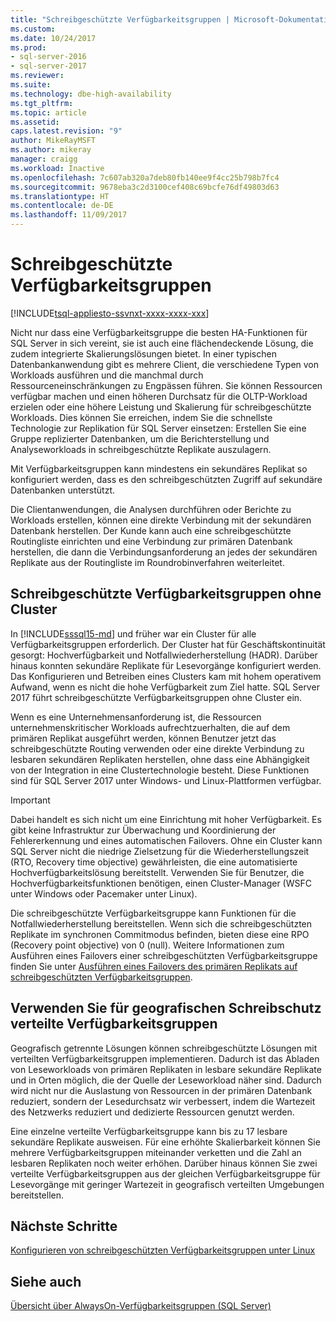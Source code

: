 ```yaml
---
title: "Schreibgeschützte Verfügbarkeitsgruppen | Microsoft-Dokumentation"
ms.custom: 
ms.date: 10/24/2017
ms.prod:
- sql-server-2016
- sql-server-2017
ms.reviewer: 
ms.suite: 
ms.technology: dbe-high-availability
ms.tgt_pltfrm: 
ms.topic: article
ms.assetid: 
caps.latest.revision: "9"
author: MikeRayMSFT
ms.author: mikeray
manager: craigg
ms.workload: Inactive
ms.openlocfilehash: 7c607ab320a7deb80fb140ee9f4cc25b798b7fc4
ms.sourcegitcommit: 9678eba3c2d3100cef408c69bcfe76df49803d63
ms.translationtype: HT
ms.contentlocale: de-DE
ms.lasthandoff: 11/09/2017
---
```

# <a name="read-scale-availability-groups"></a>Schreibgeschützte Verfügbarkeitsgruppen
[!INCLUDE[tsql-appliesto-ssvnxt-xxxx-xxxx-xxx](../../../includes/tsql-appliesto-ssvnxt-xxxx-xxxx-xxx.md)]

Nicht nur dass eine Verfügbarkeitsgruppe die besten HA-Funktionen für SQL Server in sich vereint, sie ist auch eine flächendeckende Lösung, die zudem integrierte Skalierungslösungen bietet. In einer typischen Datenbankanwendung gibt es mehrere Client, die verschiedene Typen von Workloads ausführen und die manchmal durch Ressourceneinschränkungen zu Engpässen führen. Sie können Ressourcen verfügbar machen und einen höheren Durchsatz für die OLTP-Workload erzielen oder eine höhere Leistung und Skalierung für schreibgeschützte Workloads. Dies können Sie erreichen, indem Sie die schnellste Technologie zur Replikation für SQL Server einsetzen: Erstellen Sie eine Gruppe replizierter Datenbanken, um die Berichterstellung und Analyseworkloads in schreibgeschützte Replikate auszulagern. 

Mit Verfügbarkeitsgruppen kann mindestens ein sekundäres Replikat so konfiguriert werden, dass es den schreibgeschützten Zugriff auf sekundäre Datenbanken unterstützt.

Die Clientanwendungen, die Analysen durchführen oder Berichte zu Workloads erstellen, können eine direkte Verbindung mit der sekundären Datenbank herstellen. Der Kunde kann auch eine schreibgeschützte Routingliste einrichten und eine Verbindung zur primären Datenbank herstellen, die dann die Verbindungsanforderung an jedes der sekundären Replikate aus der Routingliste im Roundrobinverfahren weiterleitet.

## <a name="read-scale-availability-groups-without-cluster"></a>Schreibgeschützte Verfügbarkeitsgruppen ohne Cluster

In [!INCLUDE[sssql15-md](..\..\..\includes\sssql15-md.md)] und früher war ein Cluster für alle Verfügbarkeitsgruppen erforderlich. Der Cluster hat für Geschäftskontinuität gesorgt: Hochverfügbarkeit und Notfallwiederherstellung (HADR). Darüber hinaus konnten sekundäre Replikate für Lesevorgänge konfiguriert werden. Das Konfigurieren und Betreiben eines Clusters kam mit hohem operativem Aufwand, wenn es nicht die hohe Verfügbarkeit zum Ziel hatte. SQL Server 2017 führt schreibgeschützte Verfügbarkeitsgruppen ohne Cluster ein. 

Wenn es eine Unternehmensanforderung ist, die Ressourcen unternehmenskritischer Workloads aufrechtzuerhalten, die auf dem primären Replikat ausgeführt werden, können Benutzer jetzt das schreibgeschützte Routing verwenden oder eine direkte Verbindung zu lesbaren sekundären Replikaten herstellen, ohne dass eine Abhängigkeit von der Integration in eine Clustertechnologie besteht. Diese Funktionen sind für SQL Server 2017 unter Windows- und Linux-Plattformen verfügbar.

>[!IMPORTANT]
>Dabei handelt es sich nicht um eine Einrichtung mit hoher Verfügbarkeit. Es gibt keine Infrastruktur zur Überwachung und Koordinierung der Fehlererkennung und eines automatischen Failovers. Ohne ein Cluster kann SQL Server nicht die niedrige Zielsetzung für die Wiederherstellungszeit (RTO, Recovery time objective) gewährleisten, die eine automatisierte Hochverfügbarkeitslösung bereitstellt. Verwenden Sie für Benutzer, die Hochverfügbarkeitsfunktionen benötigen, einen Cluster-Manager (WSFC unter Windows oder Pacemaker unter Linux). 
>
>Die schreibgeschützte Verfügbarkeitsgruppe kann Funktionen für die Notfallwiederherstellung bereitstellen. Wenn sich die schreibgeschützten Replikate im synchronen Commitmodus befinden, bieten diese eine RPO (Recovery point objective) von 0 (null). Weitere Informationen zum Ausführen eines Failovers einer schreibgeschützten Verfügbarkeitsgruppe finden Sie unter [Ausführen eines Failovers des primären Replikats auf schreibgeschützten Verfügbarkeitsgruppen](perform-a-planned-manual-failover-of-an-availability-group-sql-server.md#ReadScaleOutOnly).

## <a name="use-distributed-availability-groups-for-geographic-read-scale"></a>Verwenden Sie für geografischen Schreibschutz verteilte Verfügbarkeitsgruppen

Geografisch getrennte Lösungen können schreibgeschützte Lösungen mit verteilten Verfügbarkeitsgruppen implementieren. Dadurch ist das Abladen von Leseworkloads von primären Replikaten in lesbare sekundäre Replikate und in Orten möglich, die der Quelle der Leseworkload näher sind. Dadurch wird nicht nur die Auslastung von Ressourcen in der primären Datenbank reduziert, sondern der Lesedurchsatz wir verbessert, indem die Wartezeit des Netzwerks reduziert und dedizierte Ressourcen genutzt werden.

Eine einzelne verteilte Verfügbarkeitsgruppe kann bis zu 17 lesbare sekundäre Replikate ausweisen. Für eine erhöhte Skalierbarkeit können Sie mehrere Verfügbarkeitsgruppen miteinander verketten und die Zahl an lesbaren Replikaten noch weiter erhöhen. Darüber hinaus können Sie zwei verteilte Verfügbarkeitsgruppen aus der gleichen Verfügbarkeitsgruppe für Lesevorgänge mit geringer Wartezeit in geografisch verteilten Umgebungen bereitstellen.




## <a name="next-steps"></a>Nächste Schritte 

[Konfigurieren von schreibgeschützten Verfügbarkeitsgruppen unter Linux](../../../linux/sql-server-linux-availability-group-configure-rs.md)

## <a name="see-also"></a>Siehe auch  
 [Übersicht über AlwaysOn-Verfügbarkeitsgruppen &#40;SQL Server&#41;](../../../database-engine/availability-groups/windows/overview-of-always-on-availability-groups-sql-server.md)  
  
  
